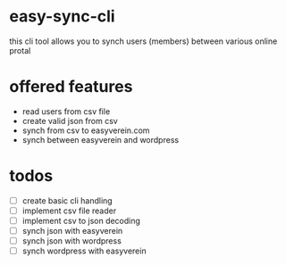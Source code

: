 # easy-sync-cli
this cli tool allows you to synch users (members) between various online protal

# offered features
- read users from csv file
- create valid json from csv
- synch from csv to easyverein.com
- synch between easyverein and wordpress

# todos
- [ ] create basic cli handling
- [ ] implement csv file reader
- [ ] implement csv to json decoding
- [ ] synch json with easyverein
- [ ] synch json with wordpress
- [ ] synch wordpress with easyverein
